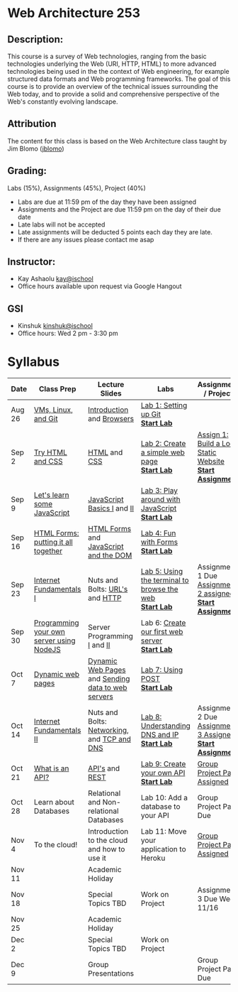 # Web Architecture 253

## Description: 
This course is a survey of Web technologies, ranging from the basic technologies underlying the Web (URI, HTTP, HTML) to more advanced technologies being used in the the context of Web engineering, for example structured data formats and Web programming frameworks. The goal of this course is to provide an overview of the technical issues surrounding the Web today, and to provide a solid and comprehensive perspective of the Web's constantly evolving landscape.

## Attribution
The content for this class is based on the Web Architecture class taught by Jim Blomo ([jblomo](https://github.com/jblomo))

## Grading:
Labs (15%), Assignments (45%), Project (40%)
 - Labs are due at 11:59 pm of the day they have been assigned
 - Assignments and the Project are due 11:59 pm on the day of their due date
 - Late labs will not be accepted
 - Late assignments will be deducted 5 points each day they are late.
 - If there are any issues please contact me asap

## Instructor:
 - Kay Ashaolu <kay@ischool>
 - Office hours available upon request via Google Hangout
  
## GSI
 - Kinshuk <kinshuk@ischool>
 - Office hours: Wed 2 pm - 3:30 pm

# Syllabus

|  Date |  Class Prep | Lecture Slides | Labs | Assignments / Projects |
|---|---|---|---|---|
| Aug 26 | [VMs, Linux, and Git](https://kayashaolu.github.io/webarch/Class%20Prep%201%20-%20Virtual%20Machines,%20Linux%20Terminal,%20and%20Git.html) | [Introduction](https://kayashaolu.github.io/webarch/Lecture%201%20-%20Introduction.html) and [Browsers](https://kayashaolu.github.io/webarch/Lecture%202%20-%20What%20is%20a%20web%20browser.html) | [Lab 1: Setting up Git](https://github.com/kayashaolu/webarch-lab-1)<br />**[Start Lab](https://bcourses.berkeley.edu/courses/1454280/assignments/7731910)** | | 
| Sep 2 | [Try HTML and CSS](https://kayashaolu.github.io/webarch/Class%20Prep%202%20-%20Try%20HTML%20and%20CSS.html) | [HTML](https://kayashaolu.github.io/webarch/Lecture%203%20-%20HTML.html) and [CSS](https://kayashaolu.github.io/webarch/Lecture%204%20-%20CSS.html) | [Lab 2: Create a simple web page](https://github.com/kayashaolu/webarch-lab-2)<br />**[Start Lab](https://bcourses.berkeley.edu/courses/1454280/assignments/7739281)** | [Assign 1: Build a Local Static Website](https://github.com/kayashaolu/webarch-assign-1)<br />**[Start Assignment](https://bcourses.berkeley.edu/courses/1454280/assignments/7739274)** |
| Sep 9 | [Let's learn some JavaScript](https://kayashaolu.github.io/webarch/Class%20Prep%203%20-%20Let's%20learn%20some%20JavaScript.html)| [JavaScript Basics I](https://kayashaolu.github.io/webarch/Lecture%205%20-%20JavaScript%20Basics%20I.html) and [II](https://kayashaolu.github.io/webarch/Lecture%206%20-%20JavaScript%20Basics%20II.html) | [Lab 3: Play around with JavaScript](https://github.com/kayashaolu/webarch-lab-3)<br />**[Start Lab](https://bcourses.berkeley.edu/courses/1454280/assignments/7740363)** | |
| Sep 16 | [HTML Forms: putting it all together](https://kayashaolu.github.io/webarch/Class%20Prep%204%20-%20HTML%20Forms:%20putting%20it%20all%20together.html) | [HTML Forms](https://kayashaolu.github.io/webarch/Lecture%207%20-%20HTML%20Forms.html) and [JavaScript and the DOM](https://kayashaolu.github.io/webarch/Lecture%208%20-%20JavaScript%20and%20the%20DOM.html) | [Lab 4: Fun with Forms](https://github.com/kayashaolu/webarch-lab-4)<br />**[Start Lab](https://bcourses.berkeley.edu/courses/1454280/assignments/7742832)** | |
| Sep 23 | [Internet Fundamentals I](https://kayashaolu.github.io/webarch/Class%20Prep%205%20-%20Internet%20Fundamentals%20I.html) | Nuts and Bolts: [URL's](https://kayashaolu.github.io/webarch/Lecture%209%20-%20Nuts%20and%20Bolts:%20URL's.html) and [HTTP](https://kayashaolu.github.io/webarch/Lecture%2010%20-%20Nuts%20and%20Bolts:%20HTTP.html) | [Lab 5: Using the terminal to browse the web](https://github.com/kayashaolu/webarch-lab-5)<br />**[Start Lab](https://bcourses.berkeley.edu/courses/1454280/assignments/7744559)** | Assignment 1 Due<br />[Assignment 2 assigned](https://github.com/kayashaolu/webarch-assign-2)<br />**[Start Assignment](https://bcourses.berkeley.edu/courses/1454280/assignments/7745619)**  |
| Sep 30 | [Programming your own server using NodeJS](https://kayashaolu.github.io/webarch/Class%20Prep%206%20-%20Programming%20your%20own%20server%20using%20NodeJS.html) | Server Programming [I](https://kayashaolu.github.io/webarch/Lecture%2011%20-%20Server%20Programming%20I.html) and [II](https://kayashaolu.github.io/webarch/Lecture%2012%20-%20Server%20Programming%20II.html) | Lab 6: [Create our first web server](https://github.com/kayashaolu/webarch-lab-6)<br />**[Start Lab](https://bcourses.berkeley.edu/courses/1454280/assignments/7746464)** | |
| Oct 7 | [Dynamic web pages](https://kayashaolu.github.io/webarch/Class%20Prep%207%20-%20Dynamic%20Web%20Pages.html) | [Dynamic Web Pages](https://kayashaolu.github.io/webarch/Lecture%2013%20-%20Dynamic%20Web%20Pages.html) and [Sending data to web servers](https://kayashaolu.github.io/webarch/Lecture%2014%20-%20Sending%20data%20to%20web%20servers.html) | [Lab 7: Using POST](https://github.com/kayashaolu/webarch-lab-7)<br />**[Start Lab](https://bcourses.berkeley.edu/courses/1454280/assignments/7748271)** | |
| Oct 14 | [Internet Fundamentals II](https://kayashaolu.github.io/webarch/Class%20Prep%208%20-%20Internet%20Fundamentals%20II.html) | Nuts and Bolts: [Networking](https://kayashaolu.github.io/webarch/Lecture%2015%20-%20Networking.html), and [TCP and DNS](https://kayashaolu.github.io/webarch/Lecture%2016%20-%20TCP%20and%20DNS.html) | [Lab 8: Understanding DNS and IP](https://github.com/kayashaolu/webarch-lab-8)<br />**[Start Lab](https://bcourses.berkeley.edu/courses/1454280/assignments/7749303)**  | Assignment 2 Due<br />[Assignment 3 Assigned](https://github.com/kayashaolu/webarch-assign-3/blob/master/README.md)<br />**[Start Assignment](https://bcourses.berkeley.edu/courses/1454280/assignments/7750804)** |
| Oct 21 | [What is an API?](https://kayashaolu.github.io/webarch/Class%20Prep%209%20-%20What%20is%20an%20API%3F.html) | [API's](https://kayashaolu.github.io/webarch/Lecture%2017%20-%20API.html) and [REST](https://kayashaolu.github.io/webarch/Lecture%2018%20-%20REST.html) | [Lab 9: Create your own API](https://github.com/kayashaolu/webarch-lab-9)<br/>**[Start Lab](https://bcourses.berkeley.edu/courses/1454280/assignments/7751276)**  | [Group Project Part 1 Assigned](https://github.com/kayashaolu/webarch-project)  |
| Oct 28 | Learn about Databases | Relational and Non-relational Databases | Lab 10: Add a database to your API | Group Project Part 1 Due |
| Nov 4 | To the cloud! | Introduction to the cloud and how to use it | Lab 11: Move your application to Heroku | [Group Project Part 2 Assigned](https://github.com/kayashaolu/webarch-project) |
| Nov 11 |  |  Academic Holiday | | |
| Nov 18 | | Special Topics TBD | Work on Project | Assignment 3 Due Wed 11/16 |
| Nov 25 | | Academic Holiday | | |
| Dec 2 | | Special Topics TBD | Work on Project | |
| Dec 9 | | Group Presentations | | Group Project Part 2 Due |
